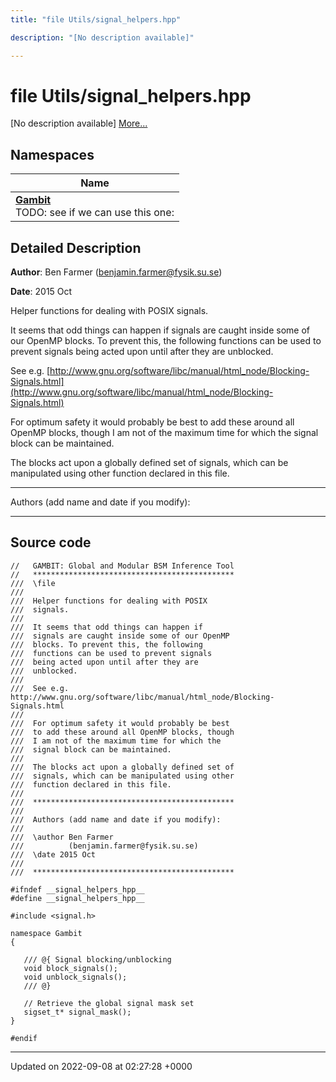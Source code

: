 ```yaml
---
title: "file Utils/signal_helpers.hpp"

description: "[No description available]"

---
```


# file Utils/signal_helpers.hpp

[No description available] [More...](#detailed-description)

## Namespaces

| Name           |
| -------------- |
| **[Gambit](/documentation/code/namespaces/namespacegambit/)** <br>TODO: see if we can use this one:  |

## Detailed Description


**Author**: Ben Farmer ([benjamin.farmer@fysik.su.se](mailto:benjamin.farmer@fysik.su.se)) 

**Date**: 2015 Oct

Helper functions for dealing with POSIX signals.

It seems that odd things can happen if signals are caught inside some of our OpenMP blocks. To prevent this, the following functions can be used to prevent signals being acted upon until after they are unblocked.

See e.g. [http://www.gnu.org/software/libc/manual/html_node/Blocking-Signals.html](http://www.gnu.org/software/libc/manual/html_node/Blocking-Signals.html)

For optimum safety it would probably be best to add these around all OpenMP blocks, though I am not of the maximum time for which the signal block can be maintained.

The blocks act upon a globally defined set of signals, which can be manipulated using other function declared in this file.



------------------

Authors (add name and date if you modify):



------------------




## Source code

```
//   GAMBIT: Global and Modular BSM Inference Tool
//   *********************************************
///  \file
///
///  Helper functions for dealing with POSIX
///  signals.
///
///  It seems that odd things can happen if 
///  signals are caught inside some of our OpenMP 
///  blocks. To prevent this, the following 
///  functions can be used to prevent signals 
///  being acted upon until after they are 
///  unblocked. 
///
///  See e.g. http://www.gnu.org/software/libc/manual/html_node/Blocking-Signals.html
///
///  For optimum safety it would probably be best
///  to add these around all OpenMP blocks, though
///  I am not of the maximum time for which the 
///  signal block can be maintained.
///
///  The blocks act upon a globally defined set of 
///  signals, which can be manipulated using other
///  function declared in this file.
///
///  *********************************************
///
///  Authors (add name and date if you modify):
///   
///  \author Ben Farmer
///          (benjamin.farmer@fysik.su.se)
///  \date 2015 Oct
///
///  *********************************************

#ifndef __signal_helpers_hpp__
#define __signal_helpers_hpp__

#include <signal.h>

namespace Gambit
{

   /// @{ Signal blocking/unblocking
   void block_signals();    
   void unblock_signals();
   /// @}

   // Retrieve the global signal mask set
   sigset_t* signal_mask();
}

#endif
```


-------------------------------

Updated on 2022-09-08 at 02:27:28 +0000
